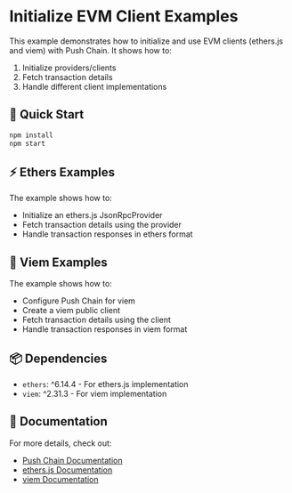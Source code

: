 # Initialize EVM Client Examples

This example demonstrates how to initialize and use EVM clients (ethers.js and viem) with Push Chain. It shows how to:
1. Initialize providers/clients
2. Fetch transaction details
3. Handle different client implementations

## 🚀 Quick Start

```bash
npm install
npm start
```

## ⚡ Ethers Examples

The example shows how to:
- Initialize an ethers.js JsonRpcProvider
- Fetch transaction details using the provider
- Handle transaction responses in ethers format

## 🌟 Viem Examples

The example shows how to:
- Configure Push Chain for viem
- Create a viem public client
- Fetch transaction details using the client
- Handle transaction responses in viem format

## 📦 Dependencies

- `ethers`: ^6.14.4 - For ethers.js implementation
- `viem`: ^2.31.3 - For viem implementation

## 🔗 Documentation

For more details, check out:
- [Push Chain Documentation](https://push.org/docs/chain)
- [ethers.js Documentation](https://docs.ethers.org/v6/)
- [viem Documentation](https://viem.sh)
